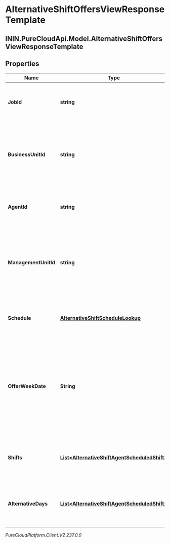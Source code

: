 # AlternativeShiftOffersViewResponseTemplate

## ININ.PureCloudApi.Model.AlternativeShiftOffersViewResponseTemplate

## Properties

|Name | Type | Description | Notes|
|------------ | ------------- | ------------- | -------------|
| **JobId** | **string** | The unique identifier of the async list job that created this file | |
| **BusinessUnitId** | **string** | The unique identifier of the business unit to which the user (agent) belongs at the time the offer is created | |
| **AgentId** | **string** | The unique identifier of the agent for whom the offer was made | |
| **ManagementUnitId** | **string** | The unique identifier of the management unit to which the user (agent) belongs at the time the offer is created | |
| **Schedule** | [**AlternativeShiftScheduleLookup**](AlternativeShiftScheduleLookup) | The existing schedule information associated with the offer | |
| **OfferWeekDate** | **String** | The first date of the week for the schedule we are querying in yyyy-MM-dd format. Dates are represented as an ISO-8601 string. For example: yyyy-MM-dd | |
| **Shifts** | [**List&lt;AlternativeShiftAgentScheduledShift&gt;**](AlternativeShiftAgentScheduledShift) | The shifts the agent is scheduled for at the time the offer is created | |
| **AlternativeDays** | [**List&lt;AlternativeShiftAgentScheduledShift&gt;**](AlternativeShiftAgentScheduledShift) | The offered alternative shift days in this week at the time the offer is created | |



_PureCloudPlatform.Client.V2 237.0.0_
